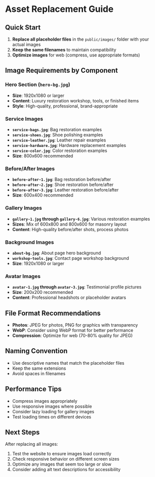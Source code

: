 # Asset Replacement Guide

## Quick Start

1. **Replace all placeholder files** in the `public/images/` folder with your actual images
2. **Keep the same filenames** to maintain compatibility
3. **Optimize images** for web (compress, use appropriate formats)

## Image Requirements by Component

### Hero Section (`hero-bg.jpg`)

- **Size**: 1920x1080 or larger
- **Content**: Luxury restoration workshop, tools, or finished items
- **Style**: High-quality, professional, brand-appropriate

### Service Images

- **`service-bags.jpg`**: Bag restoration examples
- **`service-shoes.jpg`**: Shoe polishing examples
- **`service-leather.jpg`**: Leather repair examples
- **`service-hardware.jpg`**: Hardware replacement examples
- **`service-color.jpg`**: Color restoration examples
- **Size**: 800x600 recommended

### Before/After Images

- **`before-after-1.jpg`**: Bag restoration before/after
- **`before-after-2.jpg`**: Shoe restoration before/after
- **`before-after-3.jpg`**: Leather restoration before/after
- **Size**: 600x400 recommended

### Gallery Images

- **`gallery-1.jpg` through `gallery-6.jpg`**: Various restoration examples
- **Sizes**: Mix of 600x800 and 800x600 for masonry layout
- **Content**: High-quality before/after shots, process photos

### Background Images

- **`about-bg.jpg`**: About page hero background
- **`workshop-tools.jpg`**: Contact page workshop background
- **Size**: 1920x1080 or larger

### Avatar Images

- **`avatar-1.jpg` through `avatar-3.jpg`**: Testimonial profile pictures
- **Size**: 200x200 recommended
- **Content**: Professional headshots or placeholder avatars

## File Format Recommendations

- **Photos**: JPEG for photos, PNG for graphics with transparency
- **WebP**: Consider using WebP format for better performance
- **Compression**: Optimize for web (70-80% quality for JPEG)

## Naming Convention

- Use descriptive names that match the placeholder files
- Keep the same extensions
- Avoid spaces in filenames

## Performance Tips

- Compress images appropriately
- Use responsive images where possible
- Consider lazy loading for gallery images
- Test loading times on different devices

## Next Steps

After replacing all images:

1. Test the website to ensure images load correctly
2. Check responsive behavior on different screen sizes
3. Optimize any images that seem too large or slow
4. Consider adding alt text descriptions for accessibility


